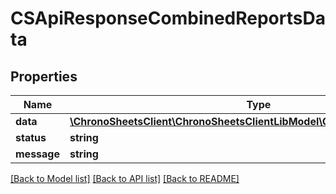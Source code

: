 # CSApiResponseCombinedReportsData

## Properties
Name | Type | Description | Notes
------------ | ------------- | ------------- | -------------
**data** | [**\ChronoSheetsClient\ChronoSheetsClientLibModel\CSCombinedReportsData**](CSCombinedReportsData.md) |  | [optional] 
**status** | **string** |  | [optional] 
**message** | **string** |  | [optional] 

[[Back to Model list]](../README.md#documentation-for-models) [[Back to API list]](../README.md#documentation-for-api-endpoints) [[Back to README]](../README.md)


